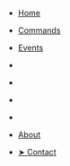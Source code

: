 * [Home](./)

* [Commands](./commands/index)
* [Events](./events/index)

* []()
* []()
* []()
* []()


* [About](./info/about/index)
* [➤ Contact](./info/contact/index)